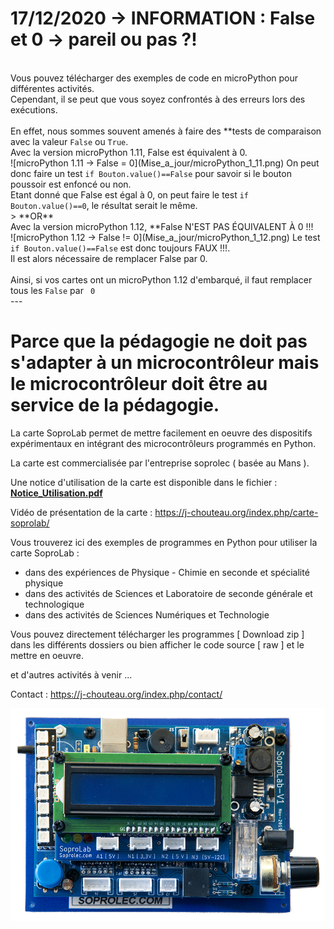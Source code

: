 # 17/12/2020 -> INFORMATION : False et 0 -> pareil ou pas ?!
<br>
Vous pouvez télécharger des exemples de code en microPython pour différentes activités.<br>
Cependant, il se peut que vous soyez confrontés à des erreurs lors des exécutions.<br>
<br>
En effet, nous sommes souvent amenés à faire des **tests de comparaison avec la valeur <code>False</code> ou <code>True</code>.<br>
Avec la version microPython 1.11, False est équivalent à 0.<br>
![microPython 1.11 -> False = 0](Mise_a_jour/microPython_1_11.png)
On peut donc faire un test <code>if Bouton.value()==False</code> pour savoir si le bouton poussoir est enfoncé ou non.<br>
Etant donné que False est égal à 0, on peut faire le test <code>if Bouton.value()==0</code>, le résultat serait le même.<br>
>  **OR**<br>
Avec la version microPython 1.12, **False N'EST PAS ÉQUIVALENT À 0 !!!<br>
![microPython 1.12 -> False != 0](Mise_a_jour/microPython_1_12.png)
Le test <code>if Bouton.value()==False</code> est donc toujours FAUX !!!.<br>
Il est alors nécessaire de remplacer False par 0.<br>
<br>
Ainsi, si vos cartes ont un microPython 1.12 d'embarqué, il faut remplacer tous les <code>False</code> par <code> 0 </code>
<br>
---
<br>
  

# Parce que la pédagogie ne doit pas s'adapter à un microcontrôleur mais le microcontrôleur doit être au service de la pédagogie.

La carte SoproLab permet de mettre facilement en oeuvre des dispositifs expérimentaux en intégrant des microcontrôleurs programmés en Python.

La carte est commercialisée par l'entreprise soprolec ( basée au Mans ).

Une notice d'utilisation de la carte est disponible dans le fichier :</br>
<b><a href="https://github.com/SoproLab/Soprolab/blob/master/Notice_Utilisation.pdf"> Notice_Utilisation.pdf </a></b></br>

Vidéo de présentation de la carte : https://j-chouteau.org/index.php/carte-soprolab/

Vous trouverez ici des exemples de programmes en Python pour utiliser la carte SoproLab :
- dans des expériences de Physique - Chimie en seconde et spécialité physique
- dans des activités de Sciences et Laboratoire de seconde générale et technologique
- dans des activités de Sciences Numériques et Technologie

Vous pouvez directement télécharger les programmes [ Download zip ] dans les différents dossiers ou bien afficher le code source [ raw ] et le mettre en oeuvre.

et d'autres activités à venir ...

Contact : https://j-chouteau.org/index.php/contact/

![60% center](SoproLab-V2-LCD.jpg)
